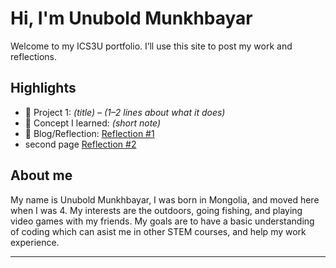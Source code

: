 # Hi, I'm Unubold Munkhbayar
Welcome to my ICS3U portfolio. I’ll use this site to post my work and reflections.

## Highlights
- 🔧 Project 1: *(title)* – *(1–2 lines about what it does)*
- 🧠 Concept I learned: *(short note)*
- 📝 Blog/Reflection: [Reflection #1](./posts/first_reflection.md)
- second page [Reflection #2](./posts/second.md)

## About me
My name is Unubold Munkhbayar, I was born in Mongolia, and moved here when I was 4. My interests are the outdoors, going fishing, and playing video games with my friends. My goals are to have a basic understanding of coding which can asist me in other STEM courses, and help my work experience. 

---

